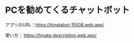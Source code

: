 # PCを勧めてくるチャットボット
アプリのURL：https://hinatabot-15508.web.app/

使い方：
https://hinata-description.web.app/

